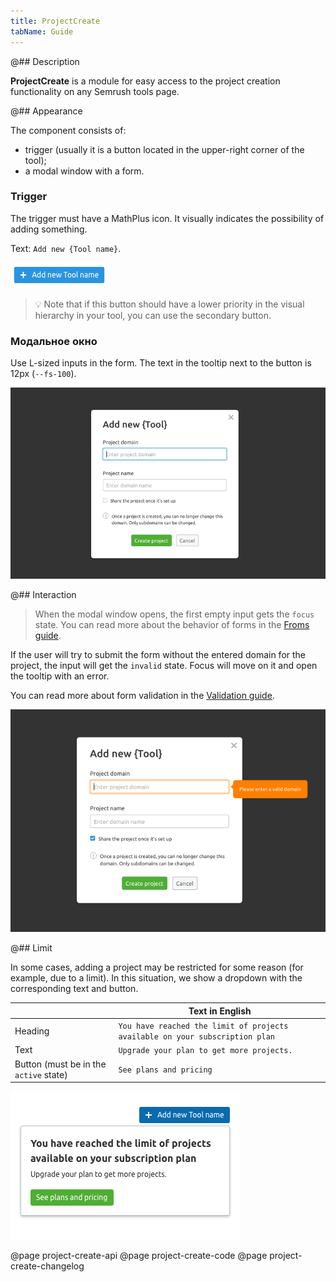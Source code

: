 ```yaml
---
title: ProjectCreate
tabName: Guide
---
```


@## Description

**ProjectCreate** is a module for easy access to the project creation functionality on any Semrush tools page.

@## Appearance

The component consists of:

- trigger (usually it is a button located in the upper-right corner of the tool);
- a modal window with a form.

### Trigger

The trigger must have a MathPlus icon. It visually indicates the possibility of adding something.

Text: `Add new {Tool name}`.

![ProjectCreate trigger example](static/projectCreate-trigger.png)

> 💡 Note that if this button should have a lower priority in the visual hierarchy in your tool, you can use the secondary button.

### Модальное окно

Use L-sized inputs in the form. The text in the tooltip next to the button is 12px (`--fs-100`).

![ProjectCreate default modal](static/default.png)

@## Interaction

> When the modal window opens, the first empty input gets the `focus` state. You can read more about the behavior of forms in the [Froms guide](/components/form/).

If the user will try to submit the form without the entered domain for the project, the input will get the `invalid` state. Focus will move on it and open the tooltip with an error.

You can read more about form validation in the [Validation guide](/patterns/validation-form/).

![ProjectCreate modal with invalid inputs](static/invalid.png)

@## Limit

In some cases, adding a project may be restricted for some reason (for example, due to a limit). In this situation, we show a dropdown with the corresponding text and button.

|                                        | Text in English                                                              |
| -------------------------------------- | ---------------------------------------------------------------------------- |
| Heading                                | `You have reached the limit of projects available on your subscription plan` |
| Text                                   | `Upgrade your plan to get more projects.`                                    |
| Button (must be in the `active` state) | `See plans and pricing`                                                      |

![ProjectCreate with limit dropdown](static/limit.png)

@page project-create-api
@page project-create-code
@page project-create-changelog
